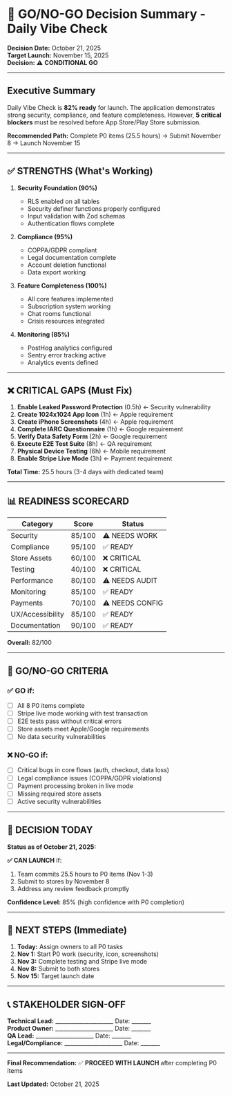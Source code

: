 # 🚦 GO/NO-GO Decision Summary - Daily Vibe Check

**Decision Date:** October 21, 2025  
**Target Launch:** November 15, 2025  
**Decision:** ⚠️ **CONDITIONAL GO**

---

## Executive Summary

Daily Vibe Check is **82% ready** for launch. The application demonstrates strong security, compliance, and feature completeness. However, **5 critical blockers** must be resolved before App Store/Play Store submission.

**Recommended Path:** Complete P0 items (25.5 hours) → Submit November 8 → Launch November 15

---

## ✅ STRENGTHS (What's Working)

1. **Security Foundation (90%)**
   - RLS enabled on all tables
   - Security definer functions properly configured
   - Input validation with Zod schemas
   - Authentication flows complete

2. **Compliance (95%)**
   - COPPA/GDPR compliant
   - Legal documentation complete
   - Account deletion functional
   - Data export working

3. **Feature Completeness (100%)**
   - All core features implemented
   - Subscription system working
   - Chat rooms functional
   - Crisis resources integrated

4. **Monitoring (85%)**
   - PostHog analytics configured
   - Sentry error tracking active
   - Analytics events defined

---

## ❌ CRITICAL GAPS (Must Fix)

1. **Enable Leaked Password Protection** (0.5h) ← Security vulnerability
2. **Create 1024x1024 App Icon** (1h) ← Apple requirement
3. **Create iPhone Screenshots** (4h) ← Apple requirement
4. **Complete IARC Questionnaire** (1h) ← Google requirement
5. **Verify Data Safety Form** (2h) ← Google requirement
6. **Execute E2E Test Suite** (8h) ← QA requirement
7. **Physical Device Testing** (6h) ← Mobile requirement
8. **Enable Stripe Live Mode** (3h) ← Payment requirement

**Total Time:** 25.5 hours (3-4 days with dedicated team)

---

## 📊 READINESS SCORECARD

| Category | Score | Status |
|----------|-------|--------|
| Security | 85/100 | ⚠️ NEEDS WORK |
| Compliance | 95/100 | ✅ READY |
| Store Assets | 60/100 | ❌ CRITICAL |
| Testing | 40/100 | ❌ CRITICAL |
| Performance | 80/100 | ⚠️ NEEDS AUDIT |
| Monitoring | 85/100 | ✅ READY |
| Payments | 70/100 | ⚠️ NEEDS CONFIG |
| UX/Accessibility | 85/100 | ✅ READY |
| Documentation | 90/100 | ✅ READY |

**Overall:** 82/100

---

## 🎯 GO/NO-GO CRITERIA

### ✅ GO if:
- [ ] All 8 P0 items complete
- [ ] Stripe live mode working with test transaction
- [ ] E2E tests pass without critical errors
- [ ] Store assets meet Apple/Google requirements
- [ ] No data security vulnerabilities

### ❌ NO-GO if:
- [ ] Critical bugs in core flows (auth, checkout, data loss)
- [ ] Legal compliance issues (COPPA/GDPR violations)
- [ ] Payment processing broken in live mode
- [ ] Missing required store assets
- [ ] Active security vulnerabilities

---

## 📅 DECISION TODAY

**Status as of October 21, 2025:**

**✅ CAN LAUNCH** if:
1. Team commits 25.5 hours to P0 items (Nov 1-3)
2. Submit to stores by November 8
3. Address any review feedback promptly

**Confidence Level:** 85% (high confidence with P0 completion)

---

## 🚀 NEXT STEPS (Immediate)

1. **Today:** Assign owners to all P0 tasks
2. **Nov 1:** Start P0 work (security, icon, screenshots)
3. **Nov 3:** Complete testing and Stripe live mode
4. **Nov 8:** Submit to both stores
5. **Nov 15:** Target launch date

---

## 📞 STAKEHOLDER SIGN-OFF

**Technical Lead:** _____________________ Date: _______  
**Product Owner:** _____________________ Date: _______  
**QA Lead:** _____________________ Date: _______  
**Legal/Compliance:** _____________________ Date: _______

---

**Final Recommendation:** ✅ **PROCEED WITH LAUNCH** after completing P0 items

**Last Updated:** October 21, 2025
